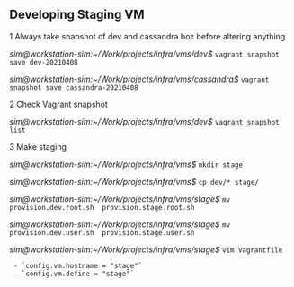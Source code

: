 ## Developing Staging VM

1 Always take snapshot of dev and cassandra box before altering anything

  *sim@workstation-sim:~/Work/projects/infra/vms/dev$* `vagrant snapshot save dev-20210408`
  
  *sim@workstation-sim:~/Work/projects/infra/vms/cassandra$* `vagrant snapshot save cassandra-20210408` 
  
2 Check Vagrant snapshot

  *sim@workstation-sim:~/Work/projects/infra/vms/dev$* `vagrant snapshot list`
  
3 Make staging

 *sim@workstation-sim:~/Work/projects/infra/vms$* `mkdir stage`
 
 *sim@workstation-sim:~/Work/projects/infra/vms$* `cp dev/* stage/`
 
 *sim@workstation-sim:~/Work/projects/infra/vms/stage$* `mv provision.dev.root.sh  provision.stage.root.sh`
 
 *sim@workstation-sim:~/Work/projects/infra/vms/stage$* `mv provision.dev.user.sh  provision.stage.user.sh`
 
 *sim@workstation-sim:~/Work/projects/infra/vms/stage$* `vim Vagrantfile`
 
     - `config.vm.hostname = "stage"`
     - `config.vm.define = "stage"`
 






